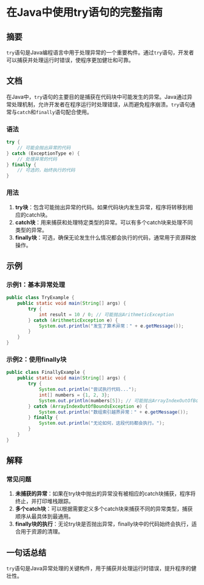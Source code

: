 <!--
Meta Description: # 在Java中使用try语句的完整指南 ## 摘要 `try`语句是Java编程语言中用于处理异常的一个重要构件。通过`try`语句，开发者可以捕获并处理运行时错误，使程序更加健壮和可靠。 ## 文档 在Java中，`try`语句的主要目的是捕获在代码块中可能发生的异常。Java通过异常处理机制，...
Meta Keywords: try, system, out, println, catch
-->

# 在Java中使用try语句的完整指南

## 摘要
`try`语句是Java编程语言中用于处理异常的一个重要构件。通过`try`语句，开发者可以捕获并处理运行时错误，使程序更加健壮和可靠。

## 文档
在Java中，`try`语句的主要目的是捕获在代码块中可能发生的异常。Java通过异常处理机制，允许开发者在程序运行时处理错误，从而避免程序崩溃。`try`语句通常与`catch`和`finally`语句配合使用。

### 语法
```java
try {
    // 可能会抛出异常的代码
} catch (ExceptionType e) {
    // 处理异常的代码
} finally {
    // 可选的，始终执行的代码
}
```

### 用法
1. **try块**：包含可能抛出异常的代码。如果代码块内发生异常，程序将转移到相应的catch块。
2. **catch块**：用来捕获和处理特定类型的异常。可以有多个catch块来处理不同类型的异常。
3. **finally块**：可选，确保无论发生什么情况都会执行的代码，通常用于资源释放操作。

## 示例
### 示例1：基本异常处理
```java
public class TryExample {
    public static void main(String[] args) {
        try {
            int result = 10 / 0; // 可能抛出ArithmeticException
        } catch (ArithmeticException e) {
            System.out.println("发生了算术异常：" + e.getMessage());
        }
    }
}
```

### 示例2：使用finally块
```java
public class FinallyExample {
    public static void main(String[] args) {
        try {
            System.out.println("尝试执行代码...");
            int[] numbers = {1, 2, 3};
            System.out.println(numbers[5]); // 可能抛出ArrayIndexOutOfBoundsException
        } catch (ArrayIndexOutOfBoundsException e) {
            System.out.println("数组索引越界异常：" + e.getMessage());
        } finally {
            System.out.println("无论如何，这段代码都会执行。");
        }
    }
}
```

## 解释
### 常见问题
1. **未捕获的异常**：如果在try块中抛出的异常没有被相应的catch块捕获，程序将终止，并打印堆栈跟踪。
2. **多个catch块**：可以根据需要定义多个catch块来捕获不同的异常类型，捕获顺序从最具体到最通用。
3. **finally块的执行**：无论try块是否抛出异常，finally块中的代码始终会执行，适合用于资源的清理。

## 一句话总结
`try`语句是Java异常处理的关键构件，用于捕获并处理运行时错误，提升程序的健壮性。